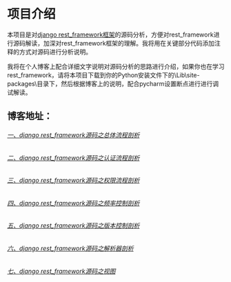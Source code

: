 # 项目介绍
本项目是对[django rest_framework框架](https://github.com/encode/django-rest-framework)的源码分析，方便对rest_framework进行源码解读，加深对rest_framework框架的理解。我将用在关键部分代码添加注释的方式对源码进行分析说明。

我将在个人博客上配合详细文字说明对源码分析的思路进行介绍，如果你也在学习rest_framework，请将本项目下载到你的Python安装文件下的\Lib\site-packages\目录下，然后根据博客上的说明，配合pycharm设置断点进行进行调试解读。

## 博客地址：

###### [一、django rest_framework源码之总体流程剖析](https://www.cnblogs.com/chenhuabin/p/9978468.html)

###### [二、django rest_framework源码之认证流程剖析](https://www.cnblogs.com/chenhuabin/p/9982833.html)

###### [三、django rest_framework源码之权限流程剖析](https://www.cnblogs.com/chenhuabin/p/9983722.html)

###### [四、django rest_framework源码之频率控制剖析](https://www.cnblogs.com/chenhuabin/p/9985898.html)

###### [五、django rest_framework源码之版本控制剖析](https://www.cnblogs.com/chenhuabin/p/9987467.html)

###### [六、django rest_framework源码之解析器剖析](https://www.cnblogs.com/chenhuabin/p/9988724.html)

###### [七、django rest_framework源码之视图](https://www.cnblogs.com/chenhuabin/p/9991293.html)


